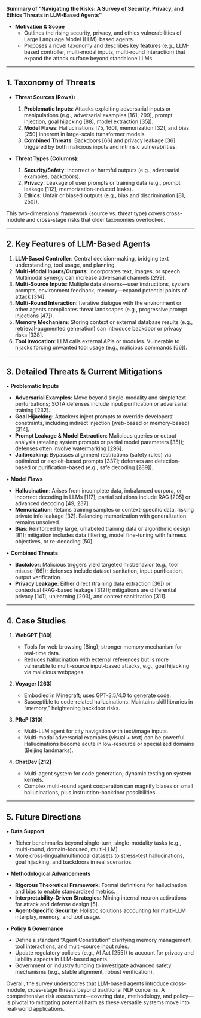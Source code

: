 **Summary of “Navigating the Risks: A Survey of Security, Privacy, and Ethics Threats in LLM-Based Agents”**

- **Motivation & Scope**  
  - Outlines the rising security, privacy, and ethics vulnerabilities of Large Language Model (LLM)-based agents.  
  - Proposes a novel taxonomy and describes key features (e.g., LLM-based controller, multi-modal inputs, multi-round interaction) that expand the attack surface beyond standalone LLMs.

---

## 1. Taxonomy of Threats

- **Threat Sources (Rows):**  
  1. **Problematic Inputs**: Attacks exploiting adversarial inputs or manipulations (e.g., adversarial examples [161, 299], prompt injection, goal hijacking [88], model extraction [35]).  
  2. **Model Flaws**: Hallucinations [75, 160], memorization [32], and bias [250] inherent in large-scale transformer models.  
  3. **Combined Threats**: Backdoors [66] and privacy leakage [36] triggered by both malicious inputs and intrinsic vulnerabilities.

- **Threat Types (Columns):**  
  1. **Security/Safety**: Incorrect or harmful outputs (e.g., adversarial examples, backdoors).  
  2. **Privacy**: Leakage of user prompts or training data (e.g., prompt leakage [112], memorization-induced leaks).  
  3. **Ethics**: Unfair or biased outputs (e.g., bias and discrimination [81, 250]).

This two-dimensional framework (source vs. threat type) covers cross-module and cross-stage risks that older taxonomies overlooked.

---

## 2. Key Features of LLM-Based Agents

1. **LLM-Based Controller**: Central decision-making, bridging text understanding, tool usage, and planning.  
2. **Multi-Modal Inputs/Outputs**: Incorporates text, images, or speech. Multimodal synergy can increase adversarial channels [299].  
3. **Multi-Source Inputs**: Multiple data streams—user instructions, system prompts, environment feedback, memory—expand potential points of attack [314].  
4. **Multi-Round Interaction**: Iterative dialogue with the environment or other agents complicates threat landscapes (e.g., progressive prompt injections [47]).  
5. **Memory Mechanism**: Storing context or external database results (e.g., retrieval-augmented generation) can introduce backdoor or privacy risks [338].  
6. **Tool Invocation**: LLM calls external APIs or modules. Vulnerable to hijacks forcing unwanted tool usage (e.g., malicious commands [66]).

---

## 3. Detailed Threats & Current Mitigations

• **Problematic Inputs**  
  - **Adversarial Examples**: Move beyond single-modality and simple text perturbations; SOTA defenses include input purification or adversarial training [232].  
  - **Goal Hijacking**: Attackers inject prompts to override developers’ constraints, including indirect injection (web-based or memory-based) [314].  
  - **Prompt Leakage & Model Extraction**: Malicious queries or output analysis (stealing system prompts or partial model parameters [35]); defenses often involve watermarking [296].  
  - **Jailbreaking**: Bypasses alignment restrictions (safety rules) via optimized or exploit-based prompts [337]; defenses are detection-based or purification-based (e.g., safe decoding [289]).

• **Model Flaws**  
  - **Hallucination**: Arises from incomplete data, imbalanced corpora, or incorrect decoding in LLMs [117]; partial solutions include RAG [205] or advanced decoding [49, 237].  
  - **Memorization**: Retains training samples or context-specific data, risking private info leakage [32]. Balancing memorization with generalization remains unsolved.  
  - **Bias**: Reinforced by large, unlabeled training data or algorithmic design [81]; mitigation includes data filtering, model fine-tuning with fairness objectives, or re-decoding [50].

• **Combined Threats**  
  - **Backdoor**: Malicious triggers yield targeted misbehavior (e.g., tool misuse [66]); defenses include dataset sanitation, input purification, output verification.  
  - **Privacy Leakage**: Either direct (training data extraction [36]) or contextual (RAG-based leakage [312]); mitigations are differential privacy [141], unlearning [203], and context sanitization [311].

---

## 4. Case Studies

1. **WebGPT [189]**  
   - Tools for web browsing (Bing); stronger memory mechanism for real-time data.  
   - Reduces hallucination with external references but is more vulnerable to multi-source input-based attacks, e.g., goal hijacking via malicious webpages.

2. **Voyager [263]**  
   - Embodied in Minecraft; uses GPT-3.5/4.0 to generate code.  
   - Susceptible to code-related hallucinations. Maintains skill libraries in “memory,” heightening backdoor risks.

3. **PReP [310]**  
   - Multi-LLM agent for city navigation with text/image inputs.  
   - Multi-modal adversarial examples (visual + text) can be powerful. Hallucinations become acute in low-resource or specialized domains (Beijing landmarks).

4. **ChatDev [212]**  
   - Multi-agent system for code generation; dynamic testing on system kernels.  
   - Complex multi-round agent cooperation can magnify biases or small hallucinations, plus instruction-backdoor possibilities.

---

## 5. Future Directions

• **Data Support**  
  - Richer benchmarks beyond single-turn, single-modality tasks (e.g., multi-round, domain-focused, multi-LLM).  
  - More cross-lingual/multimodal datasets to stress-test hallucinations, goal hijacking, and backdoors in real scenarios.

• **Methodological Advancements**  
  - **Rigorous Theoretical Framework:** Formal definitions for hallucination and bias to enable standardized metrics.  
  - **Interpretability-Driven Strategies:** Mining internal neuron activations for attack and defense design [5].  
  - **Agent-Specific Security:** Holistic solutions accounting for multi-LLM interplay, memory, and tool usage.

• **Policy & Governance**  
  - Define a standard “Agent Constitution” clarifying memory management, tool interactions, and multi-source input rules.  
  - Update regulatory policies (e.g., AI Act [255]) to account for privacy and liability aspects in LLM-based agents.  
  - Government or industry funding to investigate advanced safety mechanisms (e.g., stable alignment, robust verification).

Overall, the survey underscores that LLM-based agents introduce cross-module, cross-stage threats beyond traditional NLP concerns. A comprehensive risk assessment—covering data, methodology, and policy—is pivotal to mitigating potential harm as these versatile systems move into real-world applications.